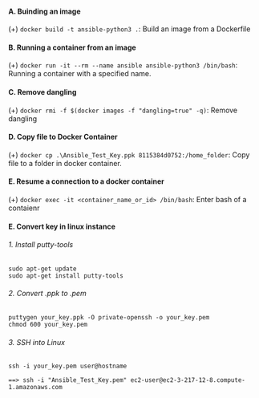 #### A. Buinding an image
(+) `docker build -t ansible-python3 .`: Build an image from a Dockerfile




#### B. Running a container from an image
(+) `docker run -it --rm --name ansible ansible-python3 /bin/bash`: Running a container with a specified name.


#### C. Remove dangling
(+) `docker rmi -f $(docker images -f "dangling=true" -q)`:  Remove dangling

#### D. Copy file to Docker Container
(+) `docker cp .\Ansible_Test_Key.ppk 8115384d0752:/home_folder`: Copy file to a folder in docker container.

#### E. Resume a connection to a docker container
(+) `docker exec -it <container_name_or_id> /bin/bash`: Enter bash of a contaienr

#### E. Convert key in linux instance

###### 1. Install putty-tools
```
sudo apt-get update
sudo apt-get install putty-tools
```

###### 2. Convert .ppk to .pem
```
puttygen your_key.ppk -O private-openssh -o your_key.pem
chmod 600 your_key.pem
```

###### 3. SSH into Linux
```
ssh -i your_key.pem user@hostname

==> ssh -i "Ansible_Test_Key.pem" ec2-user@ec2-3-217-12-8.compute-1.amazonaws.com
```